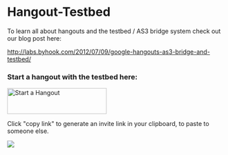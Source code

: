 Hangout-Testbed
===============
<p>
To learn all about hangouts and the testbed / AS3 bridge system check out our blog post here:
</p>
<p>
<a href="http://labs.byhook.com/2012/07/09/google-hangouts-as3-bridge-and-testbed/" target="_blank">http://labs.byhook.com/2012/07/09/google-hangouts-as3-bridge-and-testbed/</a>
</p>

<h3>Start a hangout with the testbed here:</h3>
<a href="https://plus.google.com/hangouts/_?gid=16018758775" style="text-decoration:none;" target="_blank">
    <img src="https://ssl.gstatic.com/s2/oz/images/stars/hangout/1/gplus-hangout-60x230-normal.png"
		alt="Start a Hangout"
		style="border:0;width:230px;height:60px;"/>
</a>

<p>Click "copy link" to generate an invite link in your clipboard, to paste to someone else.</p>

<img src="http://hangouts.byhook.com/hangouttestbed/screenshots/testbed_screenshot_0.png"></img>

